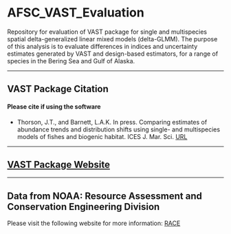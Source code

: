 # AFSC_VAST_Evaluation
Repository for evaluation of VAST package for single and multispecies spatial delta-generalized linear mixed models (delta-GLMM). The purpose of this analysis is to evaluate differences in indices and uncertainty estimates generated by VAST and design-based estimators, for a range of species in the Bering Sea and Gulf of Alaska.

***

## VAST Package Citation
#### Please cite if using the software
* Thorson, J.T., and Barnett, L.A.K. In press. Comparing estimates of abundance trends and distribution shifts using single- and multispecies models of fishes and biogenic habitat. ICES J. Mar. Sci. [URL](https://academic.oup.com/icesjms/article/74/5/1311/2907795)

***

## [VAST Package Website](https://github.com/James-Thorson/VAST)

***

## Data from NOAA: Resource Assessment and Conservation Engineering Division
Please visit the following website for more information: 
[RACE](https://www.afsc.noaa.gov/RACE/groundfish/bottom%20trawl%20surveys.php)
